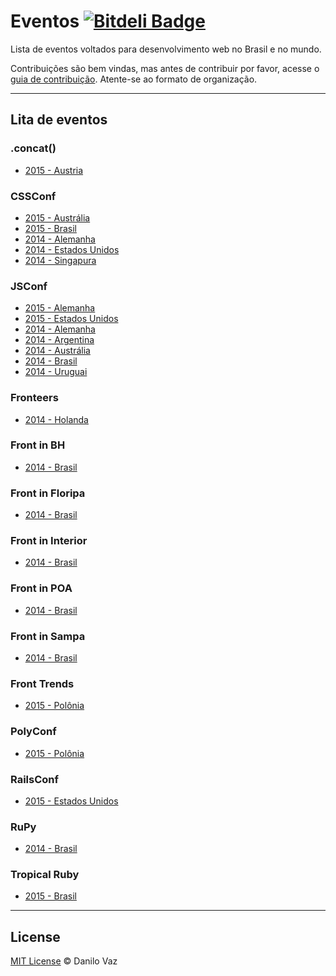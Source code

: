 # Eventos [![Bitdeli Badge](https://d2weczhvl823v0.cloudfront.net/danilovaz/eventos/trend.png)](https://bitdeli.com/free "Bitdeli Badge")

Lista de eventos voltados para desenvolvimento web no Brasil e no mundo.

Contribuições são bem vindas, mas antes de contribuir por favor, acesse o [guia de contribuição](https://github.com/danilovaz/eventos/blob/master/CONTRIBUTING.md). Atente-se ao formato de organização.

----

## Lita de eventos

### .concat()

- [2015 - Austria](https://conc.at/)

### CSSConf

- [2015 - Austrália](http://2015.cssconf.com.au/)
- [2015 - Brasil](http://www.conferenciacssbrasil.com.br/)
- [2014 - Alemanha](http://2014.cssconf.eu/)
- [2014 - Estados Unidos](http://2014.cssdevconf.com/)
- [2014 - Singapura](http://2014.cssconf.asia/)

### JSConf

- [2015 - Alemanha](http://2015.jsconf.eu/)
- [2015 - Estados Unidos](http://2015.jsconf.us/)
- [2014 - Alemanha](http://2014.jsconf.eu/)
- [2014 - Argentina](https://www.jsconfar.com)
- [2014 - Austrália](http://au.jsconf.com/)
- [2014 - Brasil](http://2014.jsconfbr.org/)
- [2014 - Uruguai](http://jsconf.uy/)

### Fronteers

- [2014 - Holanda](https://fronteers.nl/)

### Front in BH

- [2014 - Brasil](http://frontinbh.com.br/)

### Front in Floripa

- [2014 - Brasil](http://frontinfloripa.com.br/)

### Front in Interior

- [2014 - Brasil](http://www.frontinterior.com.br/)

### Front in POA

- [2014 - Brasil](http://frontinpoa.com.br/2014/)

### Front in Sampa

- [2014 - Brasil](http://www.frontinsampa.com.br/)

### Front Trends

- [2015 - Polônia](http://2015.front-trends.com/)

### PolyConf

- [2015 - Polônia](http://polyconf.com/)

### RailsConf

- [2015 - Estados Unidos](http://railsconf.com/)

### RuPy

- [2014 - Brasil](http://rupy.com.br/)

### Tropical Ruby

- [2015 - Brasil](http://tropicalrb.com/)

----

## License

[MIT License](http://danilovaz.mit-license.org/) © Danilo Vaz
